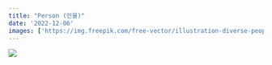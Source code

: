 ```yaml
---
title: "Person (인물)"
date: '2022-12-06'
images: ['https://img.freepik.com/free-vector/illustration-diverse-people-arms-around-each-other_53876-26693.jpg']
---
```

![](https://img.freepik.com/free-vector/illustration-diverse-people-arms-around-each-other_53876-26693.jpg)